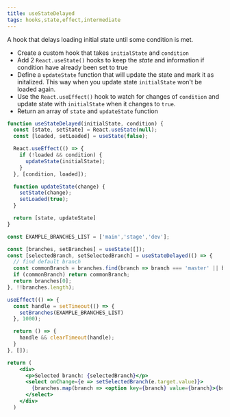 ```yaml
---
title: useStateDelayed
tags: hooks,state,effect,intermediate
---
```


A hook that delays loading initial state until some condition is met.

- Create a custom hook that takes `initialState` and `condition`
- Add 2 `React.useState()` hooks to keep the *state* and information if condition have already been set to true
- Define a `updateState` function that will update the state and mark it as initalized. This way when you update state `initialState` won't be loaded again.
- Use the `React.useEffect()` hook to watch for changes of `condition` and update state with `initialState` when it changes to `true`.
- Return an array of `state` and `updateState` function

```jsx
function useStateDelayed(initialState, condition) {
  const [state, setState] = React.useState(null);
  const [loaded, setLoaded] = useState(false);

  React.useEffect(() => {
    if (!loaded && condition) {
      updateState(initialState);
    }
  }, [condition, loaded]);

  function updateState(change) {
    setState(change);
    setLoaded(true);
  }

  return [state, updateState]
}
```

```jsx
const EXAMPLE_BRANCHES_LIST = ['main','stage','dev'];

const [branches, setBranches] = useState([]);
const [selectedBranch, setSelectedBranch] = useStateDelayed(() => {
  // find default branch
  const commonBranch = branches.find(branch => branch === 'master' || branch === 'main');
  if (commonBranch) return commonBranch;
  return branches[0];
}, !!branches.length);

useEffect(() => {
  const handle = setTimeout(() => {
    setBranches(EXAMPLE_BRANCHES_LIST)
  }, 1000);

  return () => {
    handle && clearTimeout(handle);
  }
}, []);

return (
    <div>
      <p>Selected branch: {selectedBranch}</p>
      <select onChange={e => setSelectedBranch(e.target.value)}>
        {branches.map(branch => <option key={branch} value={branch}>{branch}</option>)}
      </select>
    </div>
  )
```
